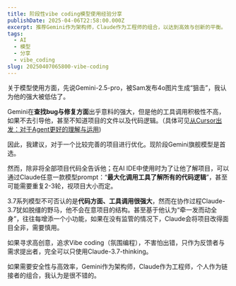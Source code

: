 ```yaml
---
title: 阶段性vibe coding模型使用经验分享
publishDate: 2025-04-06T22:58:00.000Z
excerpt: 推荐Gemini作为架构师，Claude作为工程师的组合，以达到高效与创新的平衡。
tags:
  - AI
  - 模型
  - 分享
  - vibe_coding
slug: 20250407065800-vibe-coding
---
```

关于模型使用方面，先说Gemini-2.5-pro，被Sam发布4o图片生成“狙击”，我认为他的强大被低估了。

Gemini在**查找bug与修复方面**出乎意料的强大，但是他的工具调用积极性不高，如果不去引导他，甚至不知道项目的文件以及代码逻辑。（具体可见[从Cursor出发：对于Agent更好的理解与运用](https://mp.weixin.qq.com/s?__biz=Mzk1NzM4NzQ4Mg==&mid=2247483951&idx=1&sn=6c7c1b70c70d91bed0c82ced534d6f4e&scene=21#wechat_redirect))

因此，我建议，对于一个比较完善的项目进行优化。现阶段Gemini旗舰模型是首选。

然而，除非将全部项目代码全告诉他；在AI IDE中使用时为了让他了解项目，可以通过Claude任意一款模型prompt：“**最大化调用工具了解所有的代码逻辑**”，甚至可能需要重复2-3轮，视项目大小而定。

3.7系列模型不可否认的是**代码方面、工具调用很强大**，然而在协作过程Claude-3.7犹如脱缰的野马，他不会在意项目的结构。甚至基于他认为“牵一发而动全身”，往往每增添一个小功能，如果在没有监管的情况下，Claude会将项目改得面目全非，需要慎用。

如果寻求高创意，追求Vibe coding（氛围编程），不害怕出错，只作为反馈者与需求提出者，完全可以只使用Claude-3.7-thinking。

如果需要安全性与高效率，Gemini作为架构师，Claude作为工程师，个人作为链接者的组合，我认为是很不错的。
